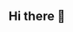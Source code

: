## Hi there 👋

<!--
**arjunkrishna4706/arjunkrishna4706** is a ✨ _special_ ✨ repository because its `README.md` (this file) appears on your GitHub profile.

Here are some ideas to get you started:

- 🔭 I’m currently working on llama coding using ollama
- 🌱 I’m currently learning ...
- 👯 I’m looking to collaborate on ...
- 🤔 I’m looking for help with ...
- 💬 Ask me about ...
- 📫 How to reach me: arjun.krishna4706@gmail.com
- 😄 Pronouns: ...
- ⚡ Fun fact: ...
-->
